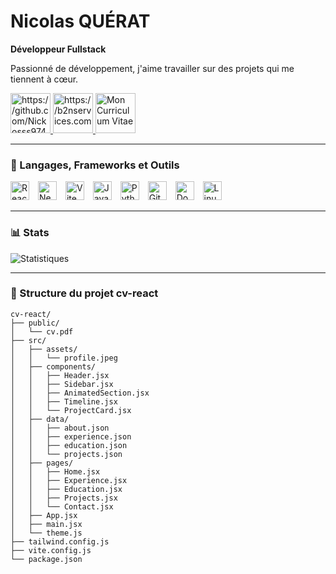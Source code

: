 # Nicolas QUÉRAT
**Développeur Fullstack**

Passionné de développement, j'aime travailler sur des projets qui me tiennent à cœur.

<p align="left">
    <a href="https://github.com/Nickosss97435">
        <img alt="https://github.com/Nickosss97435" title="https://github.com/Nickosss97435" src="https://cdn.jsdelivr.net/gh/devicons/devicon/icons/github/github-original.svg" width="64"/>
    </a>
    <a href="https://b2nservices.com">
        <img alt="https://b2nservices.com" title="https://b2nservices.com" src="https://cv.b2nservices.com/media/logo.png" width="64"/>
    </a>
    <a href="https://cv-nickosss35974.vercel.app/">
        <img alt="Mon Curriculum Vitae" title="Voir le site" src="https://api.iconify.design/mdi:link.svg" width="64"/>
    </a>
    <a href="https://www.youtube.com">
        <i class="fab fa-youtube" style="font-size: 64px; color: red;"></i>
    </a>
</p>

---

### 🧰 Langages, Frameworks et Outils

<p align="left">
    <img src="https://cdn.jsdelivr.net/gh/devicons/devicon/icons/react/react-original.svg" alt="React" width="30px" style="padding-right:10px;" />
    <img src="https://cdn.jsdelivr.net/gh/devicons/devicon/icons/nextjs/nextjs-original.svg" alt="Next.js" width="30px" style="padding-right:10px;" />
    <img src="https://cdn.jsdelivr.net/gh/vitejs/vite/docs/public/logo.svg" alt="Vite" width="30px" style="padding-right:10px;" />
    <img src="https://cdn.jsdelivr.net/gh/devicons/devicon/icons/javascript/javascript-plain.svg" alt="JavaScript" width="30px" style="padding-right:10px;" />
    <img src="https://cdn.jsdelivr.net/gh/devicons/devicon/icons/python/python-original.svg" alt="Python" width="30px" style="padding-right:10px;" />
    <img src="https://cdn.jsdelivr.net/gh/devicons/devicon/icons/git/git-original.svg" alt="Git" width="30px" style="padding-right:10px;" />
    <img src="https://cdn.jsdelivr.net/gh/devicons/devicon/icons/docker/docker-original.svg" alt="Docker" width="30px" style="padding-right:10px;" />
    <img src="https://cdn.jsdelivr.net/gh/devicons/devicon/icons/linux/linux-original.svg" alt="Linux" width="30px" style="padding-right:10px;" />
</p>

---

### 📊 Stats

![Statistiques](https://github-readme-stats.vercel.app/api?username=Nickosss97435&show_icons=true&theme=gruvbox)

---

### 📁 Structure du projet cv-react

```plaintext
cv-react/
├── public/
│   └── cv.pdf
├── src/
│   ├── assets/
│   │   └── profile.jpeg
│   ├── components/
│   │   ├── Header.jsx
│   │   ├── Sidebar.jsx
│   │   ├── AnimatedSection.jsx
│   │   ├── Timeline.jsx
│   │   └── ProjectCard.jsx
│   ├── data/
│   │   ├── about.json
│   │   ├── experience.json
│   │   ├── education.json
│   │   └── projects.json
│   ├── pages/
│   │   ├── Home.jsx
│   │   ├── Experience.jsx
│   │   ├── Education.jsx
│   │   ├── Projects.jsx
│   │   └── Contact.jsx
│   ├── App.jsx
│   ├── main.jsx
│   └── theme.js
├── tailwind.config.js
├── vite.config.js
└── package.json